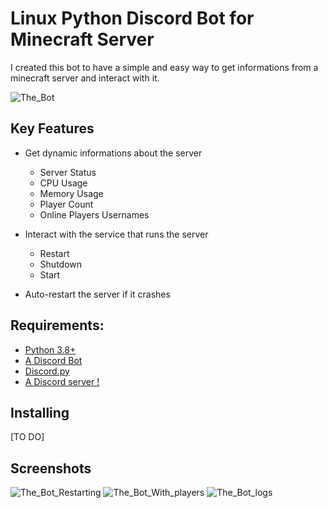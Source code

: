 # Linux Python Discord Bot for Minecraft Server

I created this bot to have a simple and easy way to get informations from a minecraft server and interact with it.

![The_Bot](https://user-images.githubusercontent.com/17253999/230373214-b249628d-2348-4ecd-95d5-58392373b308.png)

## Key Features

- Get dynamic informations about the server
  - Server Status
  - CPU Usage
  - Memory Usage
  - Player Count
  - Online Players Usernames

- Interact with the service that runs the server
  - Restart
  - Shutdown
  - Start

- Auto-restart the server if it crashes

## Requirements:

- [Python 3.8+](https://www.python.org/)
- [A Discord Bot](https://discordpy.readthedocs.io/en/stable/discord.html)
- [Discord.py](https://pypi.org/project/discord.py/)
- [A Discord server !](https://support.discord.com/hc/en-us/articles/204849977-How-do-I-create-a-server-)

## Installing

[TO DO]

## Screenshots

![The_Bot_Restarting](https://user-images.githubusercontent.com/17253999/231829800-59614e03-a354-4219-9181-ff7e4ea4f858.png)
![The_Bot_With_players](https://user-images.githubusercontent.com/17253999/231830655-c86a87dd-4ab1-4502-bf17-c197b648beaf.png)
![The_Bot_logs](https://user-images.githubusercontent.com/17253999/231829049-65bb3aea-20f8-42c2-abb9-13524260bf83.png)
